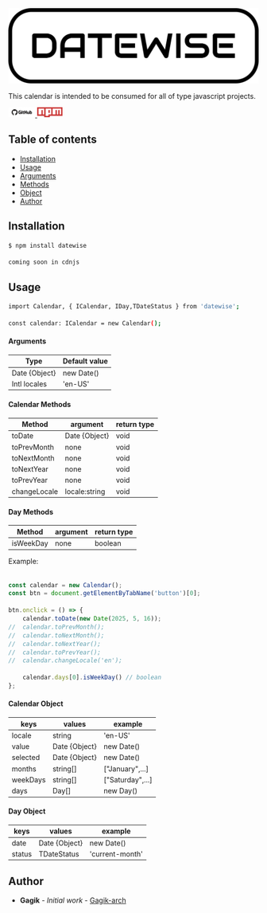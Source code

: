 <a href="https://datewise-khaki.vercel.app" target="_blank">
    <img src="./datewise-logo.png" width="auto" title="demo">
</a>

This calendar is intended to be consumed for all of type javascript projects.

<span>
    <a href="https://github.com/Gagik-arch/datewise" title="Build Status">
        <img src="./github-logo.png" width="auto" height="20px">
    </a>
    <a href="https://www.npmjs.com/package/datewise" title="npm version">
        <img src="./npm-logo.png" width="auto" height="20px">
    </a>
</span>

## Table of contents

-   [Installation](#installation)
-   [Usage](#usage)
-   [Arguments](#Arguments)
-   [Methods](#Methods)
-   [Object](#Object)
-   [Author](#author)

## Installation

```sh
$ npm install datewise

coming soon in cdnjs
```

## Usage

```sh
import Calendar, { ICalendar, IDay,TDateStatus } from 'datewise';

const calendar: ICalendar = new Calendar();
```

#### Arguments

| Type          | Default value                |      
| ------------- | --------------------------   |
| Date {Object} | new Date()                   |
| Intl locales  | 'en-US'                      |

#### Calendar Methods

| Method      | argument      | return type  |
| ----------- | ------------- | ------------ |
| toDate      | Date {Object} |     void     |
| toPrevMonth | none          |     void     |
| toNextMonth | none          |     void     |
| toNextYear  | none          |     void     |
| toPrevYear  | none          |     void     |
| changeLocale| locale:string |     void     |

#### Day Methods

| Method      | argument      | return type  |
| ----------- | ------------- | ------------ |
| isWeekDay   | none          |   boolean    |

Example:
```js

const calendar = new Calendar();
const btn = document.getElementByTabName('button')[0];

btn.onclick = () => {
    calendar.toDate(new Date(2025, 5, 16));
//  calendar.toPrevMonth();
//  calendar.toNextMonth();
//  calendar.toNextYear();
//  calendar.toPrevYear();
//  calendar.changeLocale('en');

    calendar.days[0].isWeekDay() // boolean
};
```

#### Calendar Object

| keys     | values        |     example      |
| -------- | ------------- |     --------     |
| locale   | string        |     'en-US'      |
| value    | Date {Object} |    new Date()    |
| selected | Date {Object} |    new Date()    |
| months   | string[]      | ["January",...]  |
| weekDays | string[]      | ["Saturday",...] |
| days     | Day[]         |     new Day()    |
 
#### Day Object

| keys     | values        |     example      |
| -------- | ------------- |     --------     |
| date     | Date {Object} |    new Date()    |
| status   | TDateStatus   | 'current-month'  |

 

## Author

-   **Gagik** - _Initial work_ - [Gagik-arch](https://github.com/Gagik-arch)
